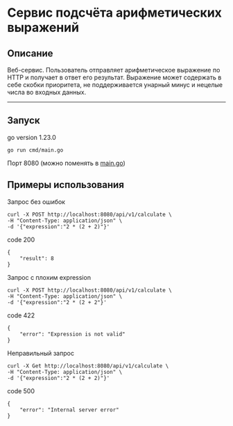 # Сервис подсчёта арифметических выражений

## Описание

Веб-сервис. Пользователь отправляет арифметическое выражение по HTTP и получает в ответ его результат. Выражение может содержать в себе скобки приоритета, не поддерживается унарный минус и нецелые числа во входных данных.

---

## Запуск

go version 1.23.0

```
go run cmd/main.go
```

Порт 8080 (можно поменять в [main.go](cmd/main.go))

## Примеры использования

Запрос без ошибок
```
curl -X POST http://localhost:8080/api/v1/calculate \
-H "Content-Type: application/json" \
-d '{"expression":"2 * (2 + 2)"}'
```
code 200
```
{
    "result": 8
}
```

Запрос с плохим expression
```
curl -X POST http://localhost:8080/api/v1/calculate \
-H "Content-Type: application/json" \
-d '{"expression":"2 * (2 + 2"}'
```
code 422
```
{
    "error": "Expression is not valid"
}
```
Неправильный запрос
```
curl -X Get http://localhost:8080/api/v1/calculate \
-H "Content-Type: application/json" \
-d '{"expression":"2 * (2 + 2)"}'
```
code 500
```
{
    "error": "Internal server error"
}
```
